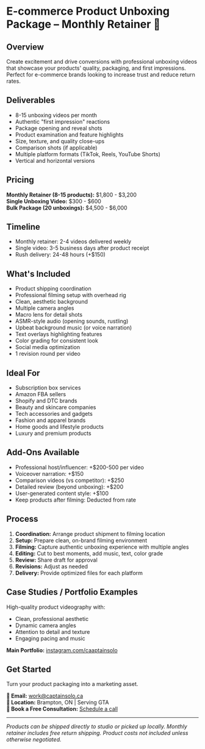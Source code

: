 # E-commerce Product Unboxing Package – Monthly Retainer 👀

## Overview
Create excitement and drive conversions with professional unboxing videos that showcase your products' quality, packaging, and first impressions. Perfect for e-commerce brands looking to increase trust and reduce return rates.

## Deliverables
- 8-15 unboxing videos per month
- Authentic "first impression" reactions
- Package opening and reveal shots
- Product examination and feature highlights
- Size, texture, and quality close-ups
- Comparison shots (if applicable)
- Multiple platform formats (TikTok, Reels, YouTube Shorts)
- Vertical and horizontal versions

## Pricing
**Monthly Retainer (8-15 products):** $1,800 - $3,200  
**Single Unboxing Video:** $300 - $600  
**Bulk Package (20 unboxings):** $4,500 - $6,000

## Timeline
- Monthly retainer: 2-4 videos delivered weekly
- Single video: 3-5 business days after product receipt
- Rush delivery: 24-48 hours (+$150)

## What's Included
- Product shipping coordination
- Professional filming setup with overhead rig
- Clean, aesthetic background
- Multiple camera angles
- Macro lens for detail shots
- ASMR-style audio (opening sounds, rustling)
- Upbeat background music (or voice narration)
- Text overlays highlighting features
- Color grading for consistent look
- Social media optimization
- 1 revision round per video

## Ideal For
- Subscription box services
- Amazon FBA sellers
- Shopify and DTC brands
- Beauty and skincare companies
- Tech accessories and gadgets
- Fashion and apparel brands
- Home goods and lifestyle products
- Luxury and premium products

## Add-Ons Available
- Professional host/influencer: +$200-500 per video
- Voiceover narration: +$150
- Comparison videos (vs competitor): +$250
- Detailed review (beyond unboxing): +$200
- User-generated content style: +$100
- Keep products after filming: Deducted from rate

## Process
1. **Coordination:** Arrange product shipment to filming location
2. **Setup:** Prepare clean, on-brand filming environment
3. **Filming:** Capture authentic unboxing experience with multiple angles
4. **Editing:** Cut to best moments, add music, text, color grade
5. **Review:** Share draft for approval
6. **Revisions:** Adjust as needed
7. **Delivery:** Provide optimized files for each platform

## Case Studies / Portfolio Examples
High-quality product videography with:
- Clean, professional aesthetic
- Dynamic camera angles
- Attention to detail and texture
- Engaging pacing and music

**Main Portfolio:** [instagram.com/caaptainsolo](https://www.instagram.com/caaptainsolo/)

## Get Started
Turn your product packaging into a marketing asset.

**📧 Email:** work@captainsolo.ca  
**📍 Location:** Brampton, ON | Serving GTA  
**💼 Book a Free Consultation:** [Schedule a call](#contact)

---

*Products can be shipped directly to studio or picked up locally. Monthly retainer includes free return shipping. Product costs not included unless otherwise negotiated.*

